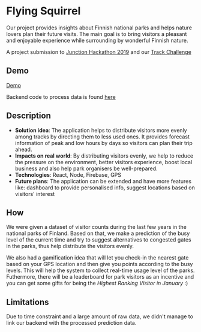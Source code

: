 # Flying Squirrel

Our project provides insights about Finnish national parks and helps nature lovers plan their future visits. The main goal is to bring visitors a pleasant and enjoyable experience while surrounding by wonderful Finnish nature.

A project submission to [Junction Hackathon 2019](https://2019.hackjunction.com/) and our [Track Challenge](https://2019.hackjunction.com/challenges/finding-ways-to-keep-finlands-national-parks-enjoyable-for-both-foreign-travels-and-locals)


## Demo
[Demo](https://whoami1201.github.io/junction19)

Backend code to process data is found [here](https://github.com/longv/junction19-server)


## Description
- **Solution idea**: The application helps to distribute visitors more evenly among tracks by directing them to less used ones. It provides forecast information of peak and low hours by days so visitors can plan their trip ahead.
-  **Impacts on real world**:  By distributing visitors evenly, we help to reduce the pressure on the environment, better visitors experience, boost local business and also help park organisers be well-prepared.
- **Technologies**: React, Node, Firebase, GPS
- **Future plans**: The application can be extended and have more features like: dashboard to provide personalised info, suggest locations based on visitors' interest

## How

We were given a dataset of visitor counts during the last few years in the national parks of Finland. Based on that, we make a prediction of the busy level of the current time and try to suggest alternatives to congested gates in the parks, thus help distribute the visitors evenly.

We also had a gamification idea that will let you check-in the nearest gate based on your GPS location and then give you points according to the busy levels. This will help the system to collect real-time usage level of the parks. Futhermore, there will be a leaderboard for park visitors as an incentive and you can get some gifts for being the *Highest Ranking Visitor in January* :) 

## Limitations

Due to time constraint and a large amount of raw data, we didn't manage to link our backend with the processed prediction data.

